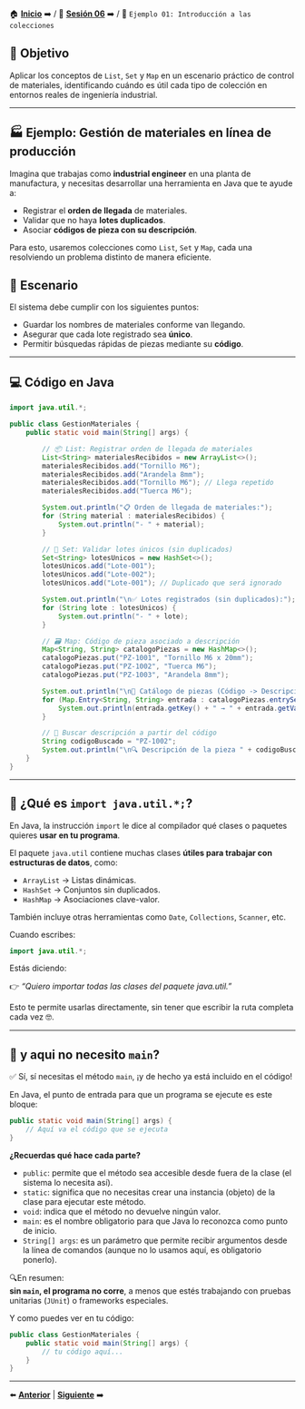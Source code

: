 🏠 [**Inicio**](../../Readme.md) ➡️ / 📖 [**Sesión 06**](../Readme.md) ➡️ / 📝 `Ejemplo 01: Introducción a las colecciones`

## 🎯 Objetivo

Aplicar los conceptos de `List`, `Set` y `Map` en un escenario práctico de control de materiales, identificando cuándo es útil cada tipo de colección en entornos reales de ingeniería industrial.

---

## 🏭 Ejemplo:  Gestión de materiales en línea de producción

Imagina que trabajas como **industrial engineer** en una planta de manufactura, y necesitas desarrollar una herramienta en Java que te ayude a:

- Registrar el **orden de llegada** de materiales.
- Validar que no haya **lotes duplicados**.
- Asociar **códigos de pieza con su descripción**.

Para esto, usaremos colecciones como `List`, `Set` y `Map`, cada una resolviendo un problema distinto de manera eficiente.


## 🧾 Escenario

El sistema debe cumplir con los siguientes puntos:

- Guardar los nombres de materiales conforme van llegando.
- Asegurar que cada lote registrado sea **único**.
- Permitir búsquedas rápidas de piezas mediante su **código**.

---

## 💻 Código en Java

```java
import java.util.*;

public class GestionMateriales {
    public static void main(String[] args) {

        // 📦 List: Registrar orden de llegada de materiales
        List<String> materialesRecibidos = new ArrayList<>();
        materialesRecibidos.add("Tornillo M6");
        materialesRecibidos.add("Arandela 8mm");
        materialesRecibidos.add("Tornillo M6"); // Llega repetido
        materialesRecibidos.add("Tuerca M6");

        System.out.println("📋 Orden de llegada de materiales:");
        for (String material : materialesRecibidos) {
            System.out.println("- " + material);
        }

        // 🧪 Set: Validar lotes únicos (sin duplicados)
        Set<String> lotesUnicos = new HashSet<>();
        lotesUnicos.add("Lote-001");
        lotesUnicos.add("Lote-002");
        lotesUnicos.add("Lote-001"); // Duplicado que será ignorado

        System.out.println("\n✅ Lotes registrados (sin duplicados):");
        for (String lote : lotesUnicos) {
            System.out.println("- " + lote);
        }

        // 🗃️ Map: Código de pieza asociado a descripción
        Map<String, String> catalogoPiezas = new HashMap<>();
        catalogoPiezas.put("PZ-1001", "Tornillo M6 x 20mm");
        catalogoPiezas.put("PZ-1002", "Tuerca M6");
        catalogoPiezas.put("PZ-1003", "Arandela 8mm");

        System.out.println("\n📇 Catálogo de piezas (Código -> Descripción):");
        for (Map.Entry<String, String> entrada : catalogoPiezas.entrySet()) {
            System.out.println(entrada.getKey() + " → " + entrada.getValue());
        }

        // 🔎 Buscar descripción a partir del código
        String codigoBuscado = "PZ-1002";
        System.out.println("\n🔍 Descripción de la pieza " + codigoBuscado + ": " + catalogoPiezas.get(codigoBuscado));
    }
}
```

---

## 🧩 ¿Qué es `import java.util.*;`?

En Java, la instrucción `import` le dice al compilador qué clases o paquetes quieres **usar en tu programa**.

El paquete `java.util` contiene muchas clases **útiles para trabajar con estructuras de datos**, como:

- `ArrayList` → Listas dinámicas.
- `HashSet` → Conjuntos sin duplicados.
- `HashMap` → Asociaciones clave-valor.

También incluye otras herramientas como `Date`, `Collections`, `Scanner`, etc.

Cuando escribes:

```java
import java.util.*;
```

Estás diciendo:

👉 *“Quiero importar todas las clases del paquete java.util.”*

Esto te permite usarlas directamente, sin tener que escribir la ruta completa cada vez 🤓.

---

## 🤔 y aqui no necesito `main`?

✅ Sí, sí necesitas el método `main`, ¡y de hecho ya está incluido en el código!

En Java, el punto de entrada para que un programa se ejecute es este bloque:

```java
public static void main(String[] args) {
    // Aquí va el código que se ejecuta
}
```
**¿Recuerdas qué hace cada parte?**

- `public`: permite que el método sea accesible desde fuera de la clase (el sistema lo necesita así).
- `static`: significa que no necesitas crear una instancia (objeto) de la clase para ejecutar este método.
- `void`: indica que el método no devuelve ningún valor.
- `main`: es el nombre obligatorio para que Java lo reconozca como punto de inicio.
- `String[] args`: es un parámetro que permite recibir argumentos desde la línea de comandos (aunque no lo usamos aquí, es obligatorio ponerlo).

🔍En resumen:  
**sin `main`, el programa no corre**, a menos que estés trabajando con pruebas unitarias (`JUnit`) o frameworks especiales.

Y como puedes ver en tu código:

```java
public class GestionMateriales {
    public static void main(String[] args) {
        // tu código aquí...
    }
}
```
---



⬅️ [**Anterior**](../Prework/Readme.md) | [**Siguiente**](../Ejemplo-02/Readme.md) ➡️